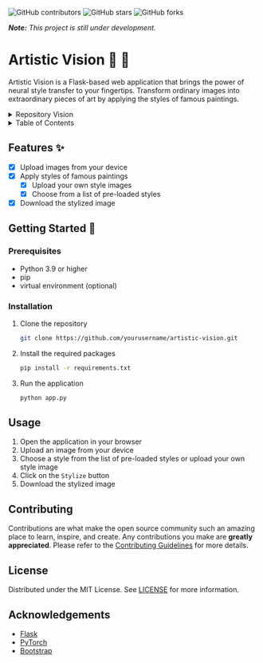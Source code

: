 ![GitHub contributors](https://img.shields.io/github/contributors/ali-izhar/artistic-vision) ![GitHub stars](https://img.shields.io/github/stars/ali-izhar/artistic-vision?style=social) ![GitHub forks](https://img.shields.io/github/forks/ali-izhar/artistic-vision?style=social)

<i>**Note:** This project is still under development.</i>

# Artistic Vision :art: :eyes:

Artistic Vision is a Flask-based web application that brings the power of neural style transfer to your fingertips. Transform ordinary images into extraordinary pieces of art by applying the styles of famous paintings. 

<details>
   <summary>Repository Vision</summary>
   <p>
      The goal of this repository is to provide a simple, easy-to-use interface for neural style transfer. The project is still under development and will be updated with new features and improvements.
   </p>
</details>

<details>
   <summary>Table of Contents</summary>
   <p>

   - [Artistic Vision :art: :eyes:](#artistic-vision-art-eyes)
      - [Features](#features)
      - [Getting Started](#getting-started)
         - [Prerequisites](#prerequisites)
         - [Installation](#installation)
      - [Usage](#usage)
      - [Contributing](#contributing)
      - [License](#license)
      - [Acknowledgements](#acknowledgements)
   </p>
</details>

## Features :sparkles:

- [x] Upload images from your device
- [x] Apply styles of famous paintings
   - [x] Upload your own style images
   - [x] Choose from a list of pre-loaded styles
- [x] Download the stylized image

## Getting Started :rocket:

### Prerequisites

- Python 3.9 or higher
- pip
- virtual environment (optional)

### Installation

1. Clone the repository

   ```bash
   git clone https://github.com/yourusername/artistic-vision.git
   ```

2. Install the required packages

   ```bash
   pip install -r requirements.txt
   ```

3. Run the application

   ```bash
   python app.py
   ```

## Usage

1. Open the application in your browser
2. Upload an image from your device
3. Choose a style from the list of pre-loaded styles or upload your own style image
4. Click on the `Stylize` button
5. Download the stylized image

## Contributing

Contributions are what make the open source community such an amazing place to learn, inspire, and create. Any contributions you make are **greatly appreciated**. Please refer to the [Contributing Guidelines](CONTRIBUTING.md) for more details.

## License

Distributed under the MIT License. See [LICENSE](LICENSE) for more information.

## Acknowledgements

- [Flask](https://flask.palletsprojects.com/en/2.0.x/)
- [PyTorch](https://pytorch.org/)
- [Bootstrap](https://getbootstrap.com/)